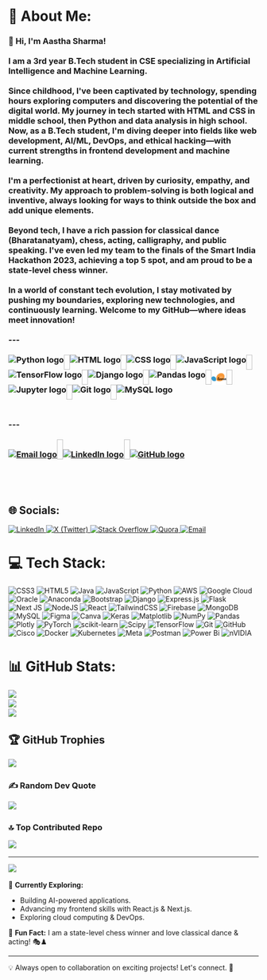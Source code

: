 # 💫 About Me:
### 👋 Hi, I'm Aastha Sharma!<br><br>I am a 3rd year **B.Tech student in CSE specializing in Artificial Intelligence and Machine Learning**.<br><br>Since childhood, I've been captivated by technology, spending hours exploring computers and discovering the potential of the digital world. My journey in tech started with HTML and CSS in middle school, then Python and data analysis in high school. Now, as a B.Tech student, I'm diving deeper into fields like **web development**, **AI/ML**, **DevOps**, and **ethical hacking**—with current strengths in **frontend development** and **machine learning**.<br><br>I'm a **perfectionist** at heart, driven by **curiosity, empathy, and creativity**. My approach to problem-solving is both **logical and inventive**, always looking for ways to think outside the box and add unique elements. <br><br>Beyond tech, I have a rich passion for **classical dance (Bharatanatyam)**, **chess**, **acting**, **calligraphy**, and **public speaking**. I've even led my team to the finals of the **Smart India Hackathon 2023**, achieving a top 5 spot, and am proud to be a **state-level chess winner**.<br><br>In a world of constant tech evolution, I stay motivated by pushing my boundaries, exploring new technologies, and continuously learning. Welcome to my GitHub—where ideas meet innovation!<br><br>---<br><br><div align="center" style="display: flex; flex-wrap: wrap;"><br>  <img src="https://skillicons.dev/icons?i=py" height="30" alt="Python logo" /><br>  <img width="12" /><br>  <img src="https://skillicons.dev/icons?i=html" height="30" alt="HTML logo" /><br>  <img width="12" /><br>  <img src="https://skillicons.dev/icons?i=css" height="30" alt="CSS logo" /><br>  <img width="12" /><br>  <img src="https://skillicons.dev/icons?i=js" height="30" alt="JavaScript logo" /><br>  <img width="12" /><br>  <img src="https://skillicons.dev/icons?i=tensorflow" height="30" alt="TensorFlow logo" /><br>  <img width="12" /><br>  <img src="https://skillicons.dev/icons?i=django" height="30" alt="Django logo" /><br>  <img width="12" /><br>  <img src="https://cdn.jsdelivr.net/gh/devicons/devicon/icons/pandas/pandas-original.svg" height="30" alt="Pandas logo" /><br>  <img width="12" /><br>  <img src="https://github.com/devicons/devicon/blob/master/icons/scikitlearn/scikitlearn-original.svg" height="30" alt="Scikit-learn logo" /><br>  <img width="12" /><br>  <img src="https://cdn.jsdelivr.net/gh/devicons/devicon/icons/jupyter/jupyter-original.svg" height="30" alt="Jupyter logo" /><br>  <img width="12" /><br>  <img src="https://skillicons.dev/icons?i=git" height="30" alt="Git logo" /><br>  <img width="12" /><br>  <img src="https://skillicons.dev/icons?i=mysql" height="30" alt="MySQL logo" /><br></div><br><br>---<br><br><div align="center" style="display: flex; flex-wrap: wrap;"><br>  <a href="mailto:your-saasthas111@gmail.com"><br>    <img src="https://skillicons.dev/icons?i=gmail" height="30" alt="Email logo" /><br>  </a><br>  <img width="12" /><br>  <a href="https://www.linkedin.com/in/aastha-sharma-38b281251/"><br>    <img src="https://skillicons.dev/icons?i=linkedin" height="30" alt="LinkedIn logo" /><br>  </a><br>  <img width="12" /><br>  <a href="https://github.com/AASTHASHARMA111/"><br>    <img src="https://skillicons.dev/icons?i=github" height="30" alt="GitHub logo" /><br>  </a><br></div><br><br><br>


## 🌐 Socials:
<p align="left">
  <a href="https://www.linkedin.com/in/aastha-sharma-38b281251/" target="_blank">
    <img src="https://img.shields.io/badge/LinkedIn-%230077B5.svg?logo=linkedin&logoColor=white" alt="LinkedIn">
  </a>
  <a href="https://x.com/AASTHASHARMA111" target="_blank">
    <img src="https://img.shields.io/badge/X-black.svg?logo=X&logoColor=white" alt="X (Twitter)">
  </a>
  <a href="https://stackoverflow.com/users/26722166/aastha-sharma" target="_blank">
    <img src="https://img.shields.io/badge/-Stackoverflow-FE7A16?logo=stack-overflow&logoColor=white" alt="Stack Overflow">
  </a>
  <a href="https://www.quora.com/profile/AASTHA-SHARMA-1545" target="_blank">
    <img src="https://img.shields.io/badge/Quora-%23B92B27.svg?logo=Quora&logoColor=white" alt="Quora">
  </a>
  <a href="mailto:saasthas111@gmail.com">
    <img src="https://img.shields.io/badge/Email-D14836?logo=gmail&logoColor=white" alt="Email">
  </a>
</p>

# 💻 Tech Stack:
![CSS3](https://img.shields.io/badge/css3-%231572B6.svg?style=for-the-badge&logo=css3&logoColor=white) ![HTML5](https://img.shields.io/badge/html5-%23E34F26.svg?style=for-the-badge&logo=html5&logoColor=white) ![Java](https://img.shields.io/badge/java-%23ED8B00.svg?style=for-the-badge&logo=openjdk&logoColor=white) ![JavaScript](https://img.shields.io/badge/javascript-%23323330.svg?style=for-the-badge&logo=javascript&logoColor=%23F7DF1E) ![Python](https://img.shields.io/badge/python-3670A0?style=for-the-badge&logo=python&logoColor=ffdd54) ![AWS](https://img.shields.io/badge/AWS-%23FF9900.svg?style=for-the-badge&logo=amazon-aws&logoColor=white) ![Google Cloud](https://img.shields.io/badge/GoogleCloud-%234285F4.svg?style=for-the-badge&logo=google-cloud&logoColor=white) ![Oracle](https://img.shields.io/badge/Oracle-F80000?style=for-the-badge&logo=oracle&logoColor=white) ![Anaconda](https://img.shields.io/badge/Anaconda-%2344A833.svg?style=for-the-badge&logo=anaconda&logoColor=white) ![Bootstrap](https://img.shields.io/badge/bootstrap-%238511FA.svg?style=for-the-badge&logo=bootstrap&logoColor=white) ![Django](https://img.shields.io/badge/django-%23092E20.svg?style=for-the-badge&logo=django&logoColor=white) ![Express.js](https://img.shields.io/badge/express.js-%23404d59.svg?style=for-the-badge&logo=express&logoColor=%2361DAFB) ![Flask](https://img.shields.io/badge/flask-%23000.svg?style=for-the-badge&logo=flask&logoColor=white) ![Next JS](https://img.shields.io/badge/Next-black?style=for-the-badge&logo=next.js&logoColor=white) ![NodeJS](https://img.shields.io/badge/node.js-6DA55F?style=for-the-badge&logo=node.js&logoColor=white) ![React](https://img.shields.io/badge/react-%2320232a.svg?style=for-the-badge&logo=react&logoColor=%2361DAFB) ![TailwindCSS](https://img.shields.io/badge/tailwindcss-%2338B2AC.svg?style=for-the-badge&logo=tailwind-css&logoColor=white) ![Firebase](https://img.shields.io/badge/firebase-a08021?style=for-the-badge&logo=firebase&logoColor=ffcd34) ![MongoDB](https://img.shields.io/badge/MongoDB-%234ea94b.svg?style=for-the-badge&logo=mongodb&logoColor=white) ![MySQL](https://img.shields.io/badge/mysql-4479A1.svg?style=for-the-badge&logo=mysql&logoColor=white) ![Figma](https://img.shields.io/badge/figma-%23F24E1E.svg?style=for-the-badge&logo=figma&logoColor=white) ![Canva](https://img.shields.io/badge/Canva-%2300C4CC.svg?style=for-the-badge&logo=Canva&logoColor=white) ![Keras](https://img.shields.io/badge/Keras-%23D00000.svg?style=for-the-badge&logo=Keras&logoColor=white) ![Matplotlib](https://img.shields.io/badge/Matplotlib-%23ffffff.svg?style=for-the-badge&logo=Matplotlib&logoColor=black) ![NumPy](https://img.shields.io/badge/numpy-%23013243.svg?style=for-the-badge&logo=numpy&logoColor=white) ![Pandas](https://img.shields.io/badge/pandas-%23150458.svg?style=for-the-badge&logo=pandas&logoColor=white) ![Plotly](https://img.shields.io/badge/Plotly-%233F4F75.svg?style=for-the-badge&logo=plotly&logoColor=white) ![PyTorch](https://img.shields.io/badge/PyTorch-%23EE4C2C.svg?style=for-the-badge&logo=PyTorch&logoColor=white) ![scikit-learn](https://img.shields.io/badge/scikit--learn-%23F7931E.svg?style=for-the-badge&logo=scikit-learn&logoColor=white) ![Scipy](https://img.shields.io/badge/SciPy-%230C55A5.svg?style=for-the-badge&logo=scipy&logoColor=%white) ![TensorFlow](https://img.shields.io/badge/TensorFlow-%23FF6F00.svg?style=for-the-badge&logo=TensorFlow&logoColor=white) ![Git](https://img.shields.io/badge/git-%23F05033.svg?style=for-the-badge&logo=git&logoColor=white) ![GitHub](https://img.shields.io/badge/github-%23121011.svg?style=for-the-badge&logo=github&logoColor=white) ![Cisco](https://img.shields.io/badge/cisco-%23049fd9.svg?style=for-the-badge&logo=cisco&logoColor=black) ![Docker](https://img.shields.io/badge/docker-%230db7ed.svg?style=for-the-badge&logo=docker&logoColor=white) ![Kubernetes](https://img.shields.io/badge/kubernetes-%23326ce5.svg?style=for-the-badge&logo=kubernetes&logoColor=white) ![Meta](https://img.shields.io/badge/Meta-%230467DF.svg?style=for-the-badge&logo=Meta&logoColor=white) ![Postman](https://img.shields.io/badge/Postman-FF6C37?style=for-the-badge&logo=postman&logoColor=white) ![Power Bi](https://img.shields.io/badge/power_bi-F2C811?style=for-the-badge&logo=powerbi&logoColor=black) ![nVIDIA](https://img.shields.io/badge/nVIDIA-%2376B900.svg?style=for-the-badge&logo=nVIDIA&logoColor=white)
# 📊 GitHub Stats:
![](https://github-readme-stats.vercel.app/api?username=AASTHASHARMA111&theme=dark&hide_border=false&include_all_commits=false&count_private=false)<br/>
![](https://nirzak-streak-stats.vercel.app/?user=AASTHASHARMA111&theme=dark&hide_border=false)<br/>
![](https://github-readme-stats.vercel.app/api/top-langs/?username=AASTHASHARMA111&theme=dark&hide_border=false&include_all_commits=false&count_private=false&layout=compact)

## 🏆 GitHub Trophies
![](https://github-profile-trophy.vercel.app/?username=AASTHASHARMA111&theme=dark&no-frame=false&no-bg=true&margin-w=4)

### ✍️ Random Dev Quote
![](https://quotes-github-readme.vercel.app/api?type=horizontal&theme=radical)

### 🔝 Top Contributed Repo
![](https://github-contributor-stats.vercel.app/api?username=AASTHASHARMA111&limit=5&theme=radical&combine_all_yearly_contributions=true)

---
[![](https://visitcount.itsvg.in/api?id=AASTHASHARMA111&icon=0&color=10)](https://visitcount.itsvg.in)

🌱 **Currently Exploring:**
- Building AI-powered applications.
- Advancing my frontend skills with React.js & Next.js.
- Exploring cloud computing & DevOps.

📌 **Fun Fact:** I am a state-level chess winner and love classical dance & acting! 🎭♟️

---
💡 Always open to collaboration on exciting projects! Let's connect. 🚀
